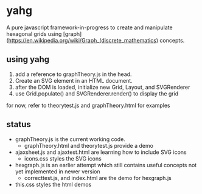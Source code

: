 # yahg
A pure javascript framework-in-progress to create and manipulate hexagonal grids using [graph](https://en.wikipedia.org/wiki/Graph_(discrete_mathematics) concepts.

## using yahg
1. add a reference to graphTheory.js in the head.
1. Create an SVG element in an HTML document.
1. after the DOM is loaded, initialize new Grid, Layout, and SVGRenderer
1. use Grid.populate() and SVGRenderer.render() to display the grid

for now, refer to theorytest.js and graphTheory.html for examples

## status
* graphTheory.js is the current working code.
  * graphTheory.html and theorytest.js provide a demo
* ajaxsheet.js and ajaxtest.html are learning how to include SVG icons
  * icons.css styles the SVG icons
* hexgraph.js is an earlier attempt which still contains useful concepts not yet implemented in newer version
  * correcttest.js, and index.html are the demo for hexgraph.js
* this.css styles the html demos
